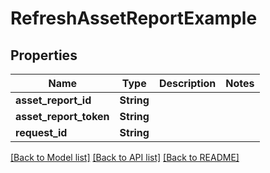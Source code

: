 # RefreshAssetReportExample

## Properties

Name | Type | Description | Notes
------------ | ------------- | ------------- | -------------
**asset_report_id** | **String** |  | 
**asset_report_token** | **String** |  | 
**request_id** | **String** |  | 

[[Back to Model list]](../README.md#documentation-for-models) [[Back to API list]](../README.md#documentation-for-api-endpoints) [[Back to README]](../README.md)


